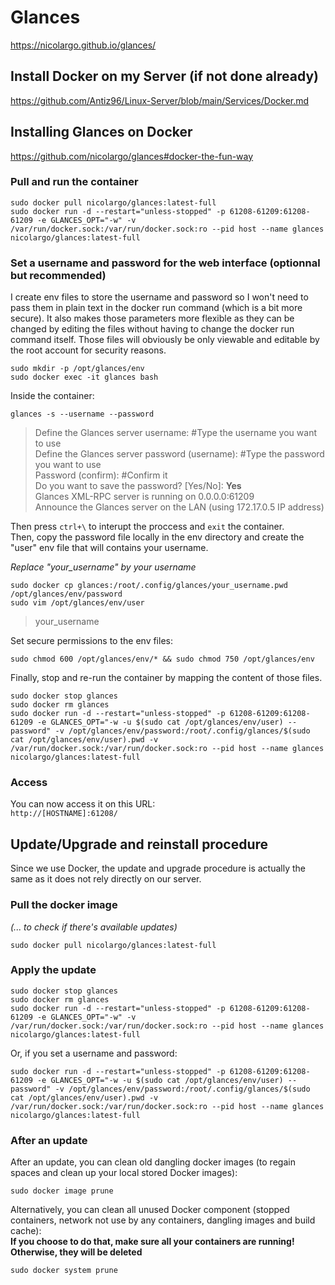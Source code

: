 # Glances

https://nicolargo.github.io/glances/

## Install Docker on my Server (if not done already)

https://github.com/Antiz96/Linux-Server/blob/main/Services/Docker.md

## Installing Glances on Docker

https://github.com/nicolargo/glances#docker-the-fun-way

### Pull and run the container

```
sudo docker pull nicolargo/glances:latest-full 
sudo docker run -d --restart="unless-stopped" -p 61208-61209:61208-61209 -e GLANCES_OPT="-w" -v /var/run/docker.sock:/var/run/docker.sock:ro --pid host --name glances nicolargo/glances:latest-full
```

### Set a username and password for the web interface (optionnal but recommended)

I create env files to store the username and password so I won't need to pass them in plain text in the docker run command (which is a bit more secure). It also makes those parameters more flexible as they can be changed by editing the files without having to change the docker run command itself. Those files will obviously be only viewable and editable by the root account for security reasons.  

```
sudo mkdir -p /opt/glances/env
sudo docker exec -it glances bash
```

Inside the container:  

```
glances -s --username --password
```
> Define the Glances server username: #Type the username you want to use  
> Define the Glances server password (username): #Type the password you want to use   
> Password (confirm): #Confirm it  
> Do you want to save the password? [Yes/No]: **Yes**  
> Glances XML-RPC server is running on 0.0.0.0:61209  
> Announce the Glances server on the LAN (using 172.17.0.5 IP address)  
  
Then press `ctrl+\` to interupt the proccess and `exit` the container.    
Then, copy the password file locally in the env directory and create the "user" env file that will contains your username.    

*Replace "your_username" by your username*  
  
```
sudo docker cp glances:/root/.config/glances/your_username.pwd /opt/glances/env/password
sudo vim /opt/glances/env/user
```

> your_username 

Set secure permissions to the env files:  
  
```
sudo chmod 600 /opt/glances/env/* && sudo chmod 750 /opt/glances/env
```
  
Finally, stop and re-run the container by mapping the content of those files.  

```
sudo docker stop glances
sudo docker rm glances
sudo docker run -d --restart="unless-stopped" -p 61208-61209:61208-61209 -e GLANCES_OPT="-w -u $(sudo cat /opt/glances/env/user) --password" -v /opt/glances/env/password:/root/.config/glances/$(sudo cat /opt/glances/env/user).pwd -v /var/run/docker.sock:/var/run/docker.sock:ro --pid host --name glances nicolargo/glances:latest-full
```

### Access

You can now access it on this URL:  
`http://[HOSTNAME]:61208/` 

## Update/Upgrade and reinstall procedure

Since we use Docker, the update and upgrade procedure is actually the same as it does not rely directly on our server.  

### Pull the docker image 

*(... to check if there's available updates)*  

```
sudo docker pull nicolargo/glances:latest-full
```

### Apply the update

```
sudo docker stop glances
sudo docker rm glances
sudo docker run -d --restart="unless-stopped" -p 61208-61209:61208-61209 -e GLANCES_OPT="-w" -v /var/run/docker.sock:/var/run/docker.sock:ro --pid host --name glances nicolargo/glances:latest-full
```

Or, if you set a username and password:

```
sudo docker run -d --restart="unless-stopped" -p 61208-61209:61208-61209 -e GLANCES_OPT="-w -u $(sudo cat /opt/glances/env/user) --password" -v /opt/glances/env/password:/root/.config/glances/$(sudo cat /opt/glances/env/user).pwd -v /var/run/docker.sock:/var/run/docker.sock:ro --pid host --name glances nicolargo/glances:latest-full
```

### After an update 

After an update, you can clean old dangling docker images (to regain spaces and clean up your local stored Docker images):  

```
sudo docker image prune
```

Alternatively, you can clean all unused Docker component (stopped containers, network not use by any containers, dangling images and build cache):  
**If you choose to do that, make sure all your containers are running! Otherwise, they will be deleted**

```
sudo docker system prune
```
